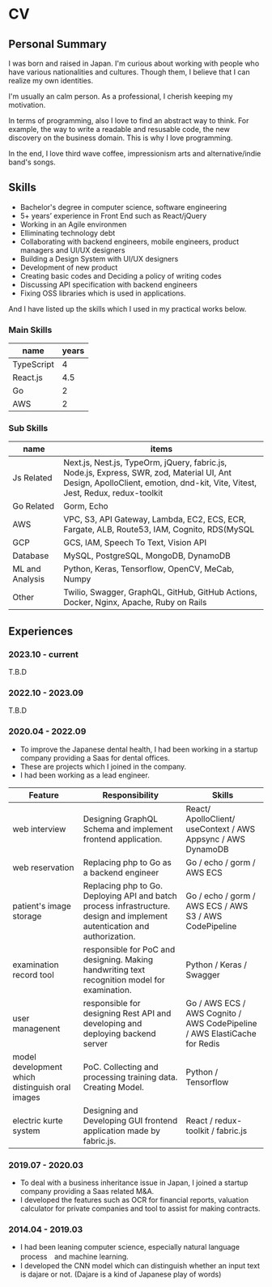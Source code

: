 # CV

## Personal Summary

I was born and raised in Japan. 
I'm curious about working with people who have various nationalities and cultures. 
Though them, I believe that I can realize my own identities.

I'm usually an calm person. As a professional, I cherish keeping my motivation.

In terms of programming, also I love to find an abstract way to think.
For example, the way to write a readable and resusable code, the new discovery on the business domain.
This is why I love programming.

In the end, I love third wave coffee, impressionism arts and alternative/indie band's songs.


## Skills

- Bachelor's degree in computer science, software engineering
- 5+ years’ experience in Front End such as React/jQuery
- Working in an Agile environmen
- Elliminating technology debt
- Collaborating with backend engineers, mobile engineers, product managers and UI/UX designers
- Building a Design System with UI/UX designers
- Development of new product
- Creating basic codes and Deciding a policy of writing codes
- Discussing API specification with backend engineers
- Fixing OSS libraries which is used in applications.

And I have listed up the skills which I used in my practical works below.

### Main Skills

| name | years |
|------------|----|
| TypeScript | 4 |
| React.js | 4.5 |
| Go | 2 |
| AWS | 2 |


### Sub Skills

|name|items|
|---|---|
|Js Related|Next.js, Nest.js, TypeOrm, jQuery, fabric.js, Node.js, Express, SWR, zod, Material UI, Ant Design, ApolloClient, emotion, dnd-kit, Vite, Vitest, Jest, Redux, redux-toolkit|
|Go Related|Gorm, Echo|
|AWS|VPC, S3, API Gateway, Lambda, EC2, ECS, ECR, Fargate, ALB, Route53, IAM, Cognito, RDS(MySQL|PostgreSQL), DynamoDB, Appsync, SES, Cloud Formation, Cloud Watch Logs, Cloud Watch Event, Sage Maker, CodePipeline, ElastiCache for Redis, CDK, SAM|
|GCP|GCS, IAM, Speech To Text, Vision API|
|Database| MySQL, PostgreSQL, MongoDB, DynamoDB |
|ML and Analysis| Python, Keras, Tensorflow, OpenCV, MeCab, Numpy|
|Other|Twilio, Swagger, GraphQL, GitHub, GitHub Actions, Docker, Nginx, Apache, Ruby on Rails |


## Experiences

### 2023.10 - current
T.B.D

### 2022.10 - 2023.09
T.B.D

### 2020.04 - 2022.09 
- To improve the Japanese dental health, I had been working in a startup company providing a Saas for dental offices.
- These are projects which I joined in the company.
- I had been working as a lead engineer.


|Feature|Responsibility|Skills|
|------------|-------|---------|
| web interview | Designing GraphQL Schema and implement frontend application.| React/ ApolloClient/ useContext / AWS Appsync / AWS DynamoDB |
| web reservation | Replacing php to Go as a backend engineer | Go / echo / gorm / AWS ECS |
| patient's image storage | Replacing php to Go. Deploying API and batch process infrastructure. design and implement autentication and authorization. | Go / echo / gorm / AWS ECS / AWS S3 / AWS CodePipeline |
| examination record tool | responsible for PoC and designing. Making handwriting text recognition model for examination. | Python / Keras / Swagger |
| user managenent | responsible for designing Rest API and developing and deploying backend server | Go / AWS ECS / AWS Cognito / AWS CodePipeline / AWS ElastiCache for Redis |
| model development which distinguish oral images | PoC. Collecting and processing training data. Creating Model. | Python / Tensorflow |
| electric kurte system | Designing and Developing GUI frontend application made by fabric.js.  | React / redux-toolkit / fabric.js |

### 2019.07 - 2020.03
- To deal with a business inheritance issue in Japan, I joined a startup company providing a Saas related M&A.
- I developed the features such as OCR for financial reports, valuation calculator for private companies and tool to assist for making contracts.

### 2014.04 - 2019.03
- I had been leaning computer science, especially natural language process　and machine learning.
- I developed the CNN model which can distinguish whether an input text is dajare or not. (Dajare is a kind of Japanese play of words)
